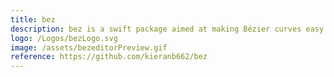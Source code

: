 ```yaml
---
title: bez
description: bez is a swift package aimed at making Bézier curves easy to work with and manipulate.
logo: /Logos/bezLogo.svg
image: /assets/bezeditorPreview.gif
reference: https://github.com/kieranb662/bez
---
```

